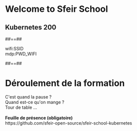 <!-- .slide: class="first-slide" sfeir-level="2" sfeir-techno="Kubernetes" -->

# **Welcome to Sfeir School**

## **Kubernetes 200**

##==##

<!-- .slide: class="school-presentation" -->

<div class="wifi">
    <span class="key">wifi:</span><span>SSID</span><br>
    <span class="key">mdp:</span><span>PWD_WIFI</span>
</div>

##==##

# Déroulement de la formation

<p class="center">
C'est quand la pause ?<br>
Quand est-ce qu'on mange ?<br>
Tour de table ...
<br><br>
<strong>Feuille de présence (obligatoire)</strong><br>
https://github.com/sfeir-open-source/sfeir-school-kubernetes
</p>